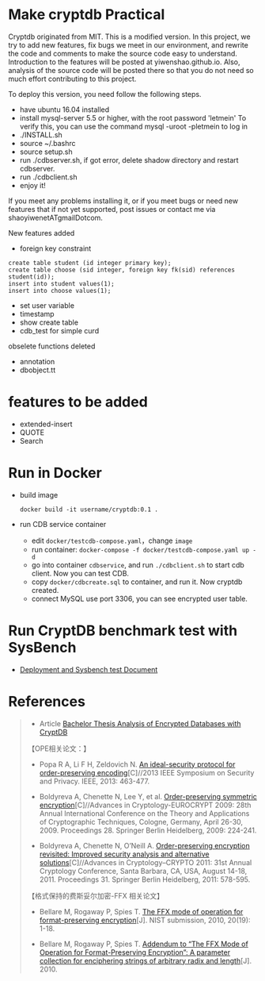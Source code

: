 # Make cryptdb Practical

Cryptdb originated from MIT. This is a modified version. In this project, we try to add new features, fix bugs we meet in our environment, and rewrite the code and comments to make the source code easy to understand. Introduction to the features will be posted at yiwenshao.github.io. Also, analysis of the source code will be posted there so that you do not need so much effort contributing to this project.

To deploy this version, you need follow the following steps.

+ have ubuntu 16.04 installed
+ install mysql-server 5.5 or higher, with the root password 'letmein'
	To verify this, you can use the command mysql -uroot -pletmein to log in
+ ./INSTALL.sh
+ source ~/.bashrc
+ source setup.sh
+ run ./cdbserver.sh, if got error, delete shadow directory and restart cdbserver.
+ run ./cdbclient.sh 
+ enjoy it!



If you meet any problems installing it, or if you meet bugs or need new features that if not yet supported, post issues or contact me via shaoyiwenetATgmailDotcom.



New features added

+ foreign key constraint

```
create table student (id integer primary key);
create table choose (sid integer, foreign key fk(sid) references student(id));
insert into student values(1);
insert into choose values(1);

```

+ set user variable
+ timestamp
+ show create table
+ cdb_test for simple curd

obselete functions deleted

+ annotation
+ dbobject.tt

# features to be added

+ extended-insert
+ QUOTE
+ Search

# Run in Docker 

- build image

  ```
  docker build -it username/cryptdb:0.1 .
  ```

  

- run CDB service container
  - edit `docker/testcdb-compose.yaml`，change `image`
  - run container: `docker-compose -f docker/testcdb-compose.yaml up -d`
  - go into container `cdbservice`, and run `./cdbclient.sh` to start cdb client. Now you can test CDB.
  - copy `docker/cdbcreate.sql` to container, and run it. Now cryptdb created.
  - connect MySQL use port 3306, you can see encrypted  user table.
  
# Run CryptDB benchmark test with SysBench
- [Deployment and Sysbench test Document](./docs/deployment_and_test.md)

# References
> - Article [Bachelor Thesis Analysis of Encrypted Databases with CryptDB](https://www.nds.rub.de/media/ei/arbeiten/2015/10/26/thesis.pdf)
> 
> 
> 【OPE相关论文：】
> - Popa R A, Li F H, Zeldovich N. [An ideal-security protocol for order-preserving encoding](https://eprint.iacr.org/2013/129.pdf)[C]//2013 IEEE Symposium on Security and Privacy. IEEE, 2013: 463-477.
> 
> - Boldyreva A, Chenette N, Lee Y, et al. [Order-preserving symmetric encryption](https://eprint.iacr.org/2012/624.pdf)[C]//Advances in Cryptology-EUROCRYPT 2009: 28th Annual International Conference on the Theory and Applications of Cryptographic Techniques, Cologne, Germany, April 26-30, 2009. Proceedings 28. Springer Berlin Heidelberg, 2009: 224-241.
>
> - Boldyreva A, Chenette N, O’Neill A. [Order-preserving encryption revisited: Improved security analysis and alternative solutions](https://eprint.iacr.org/2012/625.pdf)[C]//Advances in Cryptology–CRYPTO 2011: 31st Annual Cryptology Conference, Santa Barbara, CA, USA, August 14-18, 2011. Proceedings 31. Springer Berlin Heidelberg, 2011: 578-595.
>
> 【格式保持的费斯妥尔加密-FFX 相关论文】
> - Bellare M, Rogaway P, Spies T. [The FFX mode of operation for format-preserving encryption](https://csrc.nist.gov/CSRC/media/Projects/Block-Cipher-Techniques/documents/BCM/proposed-modes/ffx/ffx-spec.pdf)[J]. NIST submission, 2010, 20(19): 1-18.
>
> - Bellare M, Rogaway P, Spies T. [Addendum to “The FFX Mode of Operation for Format-Preserving Encryption”: A parameter collection for enciphering strings of arbitrary radix and length](https://csrc.nist.gov/csrc/media/projects/block-cipher-techniques/documents/bcm/proposed-modes/ffx/ffx-spec2.pdf)[J]. 2010.